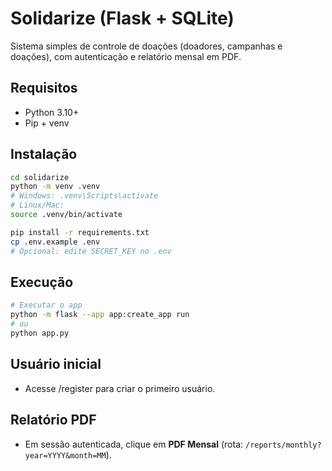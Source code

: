 # Solidarize (Flask + SQLite)

Sistema simples de controle de doações (doadores, campanhas e doações), com autenticação e relatório mensal em PDF.

## Requisitos
- Python 3.10+
- Pip + venv

## Instalação
```bash
cd solidarize
python -m venv .venv
# Windows: .venv\Scripts\activate
# Linux/Mac:
source .venv/bin/activate

pip install -r requirements.txt
cp .env.example .env
# Opcional: edite SECRET_KEY no .env
```

## Execução
```bash
# Executar o app
python -m flask --app app:create_app run
# ou
python app.py
```

## Usuário inicial
- Acesse /register para criar o primeiro usuário.

## Relatório PDF
- Em sessão autenticada, clique em **PDF Mensal** (rota: `/reports/monthly?year=YYYY&month=MM`).
```